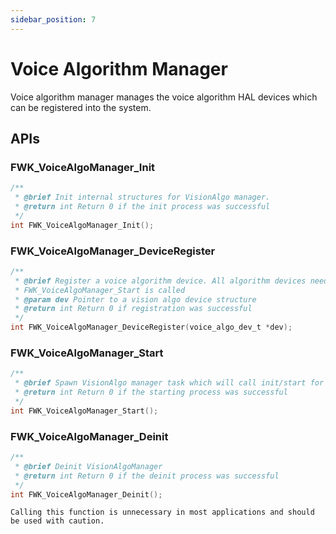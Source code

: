 ```yaml
---
sidebar_position: 7
---
```


# Voice Algorithm Manager

Voice algorithm manager manages the voice algorithm HAL devices which can be registered into the system.

## APIs

### FWK_VoiceAlgoManager_Init

```c
/**
 * @brief Init internal structures for VisionAlgo manager.
 * @return int Return 0 if the init process was successful
 */
int FWK_VoiceAlgoManager_Init();
```

### FWK_VoiceAlgoManager_DeviceRegister

```c
/**
 * @brief Register a voice algorithm device. All algorithm devices need to be registered before
 * FWK_VoiceAlgoManager_Start is called
 * @param dev Pointer to a vision algo device structure
 * @return int Return 0 if registration was successful
 */
int FWK_VoiceAlgoManager_DeviceRegister(voice_algo_dev_t *dev);
```

### FWK_VoiceAlgoManager_Start

```c
/**
 * @brief Spawn VisionAlgo manager task which will call init/start for all registered VisionAlgo devices
 * @return int Return 0 if the starting process was successful
 */
int FWK_VoiceAlgoManager_Start();
```

### FWK_VoiceAlgoManager_Deinit

```c
/**
 * @brief Deinit VisionAlgoManager
 * @return int Return 0 if the deinit process was successful
 */
int FWK_VoiceAlgoManager_Deinit();
```

```{warning}
Calling this function is unnecessary in most applications and should be used with caution.
```

